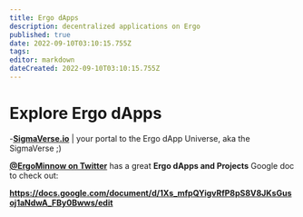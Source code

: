 ```yaml
---
title: Ergo dApps
description: decentralized applications on Ergo
published: true
date: 2022-09-10T03:10:15.755Z
tags: 
editor: markdown
dateCreated: 2022-09-10T03:10:15.755Z
---
```


# Explore Ergo dApps 
-[**SigmaVerse.io**](https://sigmaverse.io/all-projects/?category=All) | your portal to the Ergo dApp Universe, aka the SigmaVerse ;)

[**@ErgoMinnow on Twitter**](https://twitter.com/ErgoMinnow?s=20&t=3OHzqaQUj3xRuoV7XUH9Aw) has a great **Ergo dApps and Projects** Google doc to check out: 

**https://docs.google.com/document/d/1Xs_mfpQYigvRfP8pS8V8JKsGusoj1aNdwA_FBy0Bwws/edit**